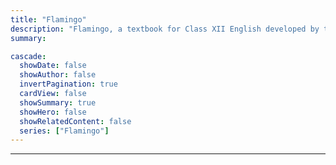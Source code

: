```yaml
---
title: "Flamingo"
description: "Flamingo, a textbook for Class XII English developed by the National Council of Educational Research and Training (NCERT) in India. "
summary: 

cascade:
  showDate: false
  showAuthor: false
  invertPagination: true
  cardView: false
  showSummary: true
  showHero: false
  showRelatedContent: false
  series: ["Flamingo"]
---
```


---